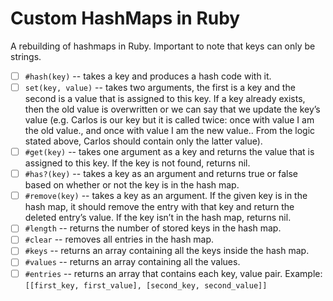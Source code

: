 # Custom HashMaps in Ruby

A rebuilding of hashmaps in Ruby. Important to note that keys can only be strings.

- [ ] `#hash(key)` -- takes a key and produces a hash code with it.
- [ ] `set(key, value)` -- takes two arguments, the first is a key and the second is a value that is assigned to this key. If a key already exists, then the old value is overwritten or we can say that we update the key’s value (e.g. Carlos is our key but it is called twice: once with value I am the old value., and once with value I am the new value.. From the logic stated above, Carlos should contain only the latter value).
- [ ] `#get(key)` -- takes one argument as a key and returns the value that is assigned to this key. If the key is not found, returns nil.
- [ ] `#has?(key)` -- takes a key as an argument and returns true or false based on whether or not the key is in the hash map.
- [ ] `#remove(key)` -- takes a key as an argument. If the given key is in the hash map, it should remove the entry with that key and return the deleted entry’s value. If the key isn’t in the hash map, returns nil.
- [ ] `#length` -- returns the number of stored keys in the hash map.
- [ ] `#clear` -- removes all entries in the hash map.
- [ ] `#keys` -- returns an array containing all the keys inside the hash map.
- [ ] `#values` -- returns an array containing all the values.
- [ ] `#entries` -- returns an array that contains each key, value pair. Example: `[[first_key, first_value], [second_key, second_value]]`

